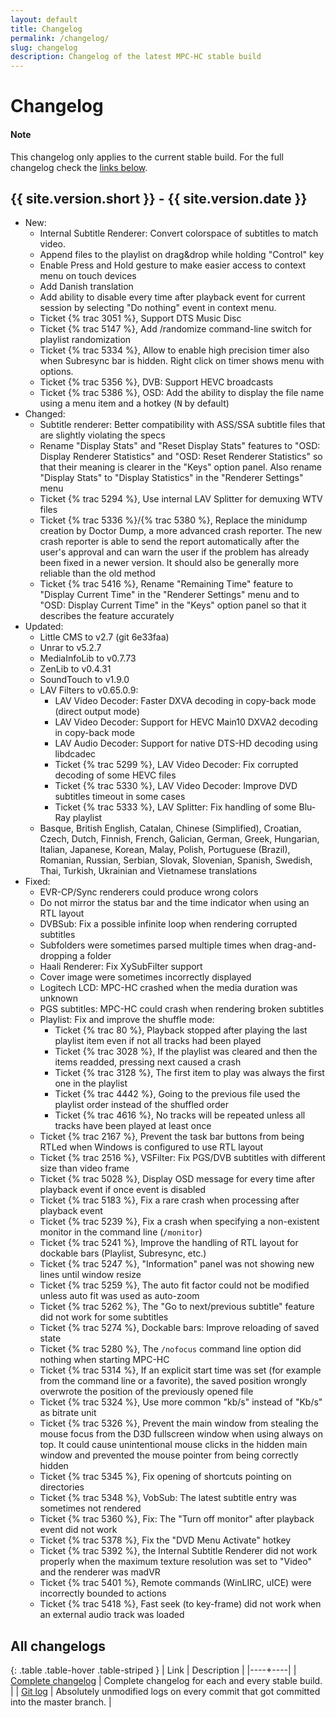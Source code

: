 ```yaml
---
layout: default
title: Changelog
permalink: /changelog/
slug: changelog
description: Changelog of the latest MPC-HC stable build
---
```


# Changelog

<div class="alert alert-info" role="alert">
    <h4><span class="fa fa-info-circle" aria-hidden="true"></span> Note</h4>
    <p>
        This changelog only applies to the current stable build.
        For the full changelog check the <a href="#all-changelogs" class="alert-link">links below</a>.
   </p>
</div>


## {{ site.version.short }} - {{ site.version.date }}
* New:
  * Internal Subtitle Renderer: Convert colorspace of subtitles to match video.
  * Append files to the playlist on drag&drop while holding "Control" key
  * Enable Press and Hold gesture to make easier access to context menu on touch devices
  * Add Danish translation
  * Add ability to disable every time after playback event for current session by selecting "Do nothing" event in context menu.
  * Ticket {% trac 3051 %}, Support DTS Music Disc
  * Ticket {% trac 5147 %}, Add /randomize command-line switch for playlist randomization
  * Ticket {% trac 5334 %}, Allow to enable high precision timer also when Subresync bar is hidden. Right click on timer shows menu with options.
  * Ticket {% trac 5356 %}, DVB: Support HEVC broadcasts
  * Ticket {% trac 5386 %}, OSD: Add the ability to display the file name using a menu item and a hotkey (<kbd>N</kbd> by default)
* Changed:
  * Subtitle renderer: Better compatibility with ASS/SSA subtitle files that are slightly violating the specs
  * Rename "Display Stats" and "Reset Display Stats" features to "OSD: Display Renderer Statistics" and "OSD: Reset Renderer Statistics" so that their meaning is clearer in the "Keys" option panel. Also rename "Display Stats" to "Display Statistics" in the "Renderer Settings" menu
  * Ticket {% trac 5294 %}, Use internal LAV Splitter for demuxing WTV files
  * Ticket {% trac 5336 %}/{% trac 5380 %}, Replace the minidump creation by Doctor Dump, a more advanced crash reporter. The new crash reporter is able to send the report automatically after the user's approval and can warn the user if the problem has already been fixed in a newer version. It should also be generally more reliable than the old method
  * Ticket {% trac 5416 %}, Rename "Remaining Time" feature to "Display Current Time" in the "Renderer Settings" menu and to "OSD: Display Current Time" in the "Keys" option panel so that it describes the feature accurately
* Updated:
  * Little CMS to v2.7 (git 6e33faa)
  * Unrar to v5.2.7
  * MediaInfoLib to v0.7.73
  * ZenLib to v0.4.31
  * SoundTouch to v1.9.0
  * LAV Filters to v0.65.0.9:
      * LAV Video Decoder: Faster DXVA decoding in copy-back mode (direct output mode)
      * LAV Video Decoder: Support for HEVC Main10 DXVA2 decoding in copy-back mode
      * LAV Audio Decoder: Support for native DTS-HD decoding using libdcadec
      * Ticket {% trac 5299 %}, LAV Video Decoder: Fix corrupted decoding of some HEVC files
      * Ticket {% trac 5330 %}, LAV Video Decoder: Improve DVD subtitles timeout in some cases
      * Ticket {% trac 5333 %}, LAV Splitter: Fix handling of some Blu-Ray playlist
  * Basque, British English, Catalan, Chinese (Simplified), Croatian, Czech, Dutch, Finnish, French,
    Galician, German, Greek, Hungarian, Italian, Japanese, Korean, Malay, Polish, Portuguese (Brazil), Romanian,
    Russian, Serbian, Slovak, Slovenian, Spanish, Swedish, Thai, Turkish, Ukrainian and Vietnamese translations
* Fixed:
  * EVR-CP/Sync renderers could produce wrong colors
  * Do not mirror the status bar and the time indicator when using an RTL layout
  * DVBSub: Fix a possible infinite loop when rendering corrupted subtitles
  * Subfolders were sometimes parsed multiple times when drag-and-dropping a folder
  * Haali Renderer: Fix XySubFilter support
  * Cover image were sometimes incorrectly displayed
  * Logitech LCD: MPC-HC crashed when the media duration was unknown
  * PGS subtitles: MPC-HC could crash when rendering broken subtitles
  * Playlist: Fix and improve the shuffle mode:
      * Ticket {% trac 80 %}, Playback stopped after playing the last playlist item even if not all tracks had been played
      * Ticket {% trac 3028 %}, If the playlist was cleared and then the items readded, pressing next caused a crash
      * Ticket {% trac 3128 %}, The first item to play was always the first one in the playlist
      * Ticket {% trac 4442 %}, Going to the previous file used the playlist order instead of the shuffled order
      * Ticket {% trac 4616 %}, No tracks will be repeated unless all tracks have been played at least once
  * Ticket {% trac 2167 %}, Prevent the task bar buttons from being RTLed when Windows is configured to use RTL layout
  * Ticket {% trac 2516 %}, VSFilter: Fix PGS/DVB subtitles with different size than video frame
  * Ticket {% trac 5028 %}, Display OSD message for every time after playback event if once event is disabled
  * Ticket {% trac 5183 %}, Fix a rare crash when processing after playback event
  * Ticket {% trac 5239 %}, Fix a crash when specifying a non-existent monitor in the command line (`/monitor`)
  * Ticket {% trac 5241 %}, Improve the handling of RTL layout for dockable bars (Playlist, Subresync, etc.)
  * Ticket {% trac 5247 %}, "Information" panel was not showing new lines until window resize
  * Ticket {% trac 5259 %}, The auto fit factor could not be modified unless auto fit was used as auto-zoom
  * Ticket {% trac 5262 %}, The "Go to next/previous subtitle" feature did not work for some subtitles
  * Ticket {% trac 5274 %}, Dockable bars: Improve reloading of saved state
  * Ticket {% trac 5280 %}, The `/nofocus` command line option did nothing when starting MPC-HC
  * Ticket {% trac 5314 %}, If an explicit start time was set (for example from the command line or a favorite), the saved position wrongly overwrote the position of the previously opened file
  * Ticket {% trac 5324 %}, Use more common "kb/s" instead of "Kb/s" as bitrate unit
  * Ticket {% trac 5326 %}, Prevent the main window from stealing the mouse focus from the D3D fullscreen window when using always on top. It could cause unintentional mouse clicks in the hidden main window and prevented the mouse pointer from being correctly hidden
  * Ticket {% trac 5345 %}, Fix opening of shortcuts pointing on directories
  * Ticket {% trac 5348 %}, VobSub: The latest subtitle entry was sometimes not rendered
  * Ticket {% trac 5360 %}, Fix: The "Turn off monitor" after playback event did not work
  * Ticket {% trac 5378 %}, Fix the "DVD Menu Activate" hotkey
  * Ticket {% trac 5392 %}, the Internal Subtitle Renderer did not work properly when the maximum texture resolution was set to "Video" and the renderer was madVR
  * Ticket {% trac 5401 %}, Remote commands (WinLIRC, uICE) were incorrectly bounded to actions
  * Ticket {% trac 5418 %}, Fast seek (to key-frame) did not work when an external audio track was loaded


## All changelogs

<div markdown="1" class="table-responsive">

{: .table .table-hover .table-striped }
| Link | Description |
|----+----|
| [Complete changelog](https://trac.mpc-hc.org/wiki/Changelog) | Complete changelog for each and every stable build. |
| [Git log](https://github.com/mpc-hc/mpc-hc/commits/master/) | Absolutely unmodified logs on every commit that got committed into the master branch. |

</div>
